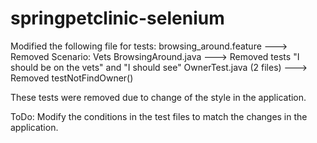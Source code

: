 # springpetclinic-selenium
Modified the following file for tests:
browsing_around.feature ---> Removed Scenario: Vets
BrowsingAround.java ---> Removed tests "I should be on the vets" and "I should see"
OwnerTest.java (2 files) ---> Removed testNotFindOwner()

These tests were removed due to change of the style in the application.

ToDo: Modify the conditions in the test files to match the changes in the application.

